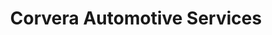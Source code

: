 ---
title: "Corvera Automotive Services"
url: /falfurrias/corvera-automotive-services/
shop: car repair
---
